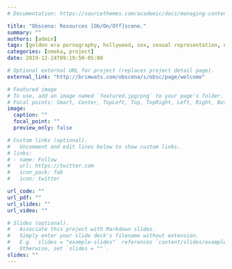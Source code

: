 ```yaml
---
# Documentation: https://sourcethemes.com/academic/docs/managing-content/

title: "Obscena: Resources [Ob/On/Off]scene."
summary: ""
authors: [admin]
tags: [golden era pornography, hollywood, sex, sexual representation, erotica]
categories: [omeka, project]
date: 2019-12-24T09:19:50-05:00

# Optional external URL for project (replaces project detail page).
external_link: "http://brimwats.com/obscena/s/obsc/page/welcome"

# Featured image
# To use, add an image named `featured.jpg/png` to your page's folder.
# Focal points: Smart, Center, TopLeft, Top, TopRight, Left, Right, BottomLeft, Bottom, BottomRight.
image:
  caption: ""
  focal_point: ""
  preview_only: false

# Custom links (optional).
#   Uncomment and edit lines below to show custom links.
# links:
# - name: Follow
#   url: https://twitter.com
#   icon_pack: fab
#   icon: twitter

url_code: ""
url_pdf: ""
url_slides: ""
url_video: ""

# Slides (optional).
#   Associate this project with Markdown slides.
#   Simply enter your slide deck's filename without extension.
#   E.g. `slides = "example-slides"` references `content/slides/example-slides.md`.
#   Otherwise, set `slides = ""`.
slides: ""
---
```


